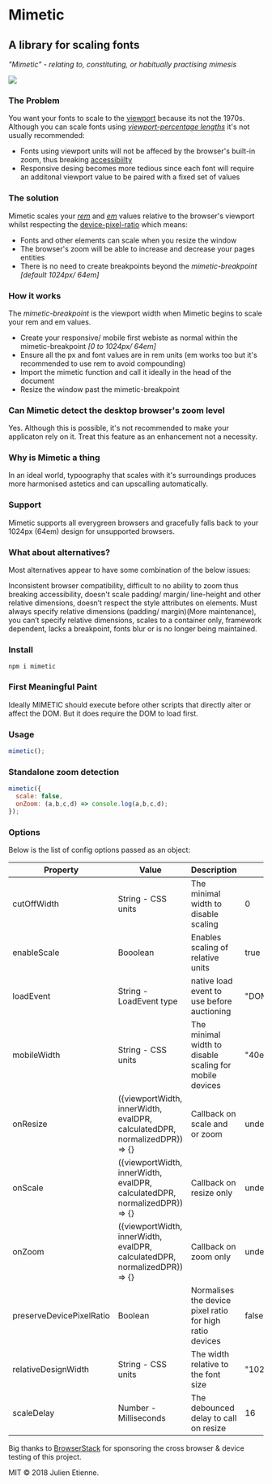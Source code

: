 # Mimetic
## A library for scaling fonts
_"Mimetic" - relating to, constituting, or habitually practising mimesis_

<img src="https://user-images.githubusercontent.com/7676299/236578193-a523cc8c-7187-45bf-8ef4-c6ef9c295eb8.gif">

### The Problem
You want your fonts to scale to the [viewport](https://developer.mozilla.org/en-US/docs/Web/CSS/Viewport_concepts#what_is_a_viewport) because its not the 1970s. Although you can scale fonts using _[viewport-percentage lengths](https://www.w3.org/TR/css-values-3/#viewport-relative-lengths)_ it's not usually recommended:
- Fonts using viewport units will not be affeced by the browser's built-in zoom, thus breaking [accessibiilty](https://developer.mozilla.org/en-US/docs/Learn/Accessibility/What_is_accessibility)
- Responsive desing becomes more tedious since each font will require an additonal viewport value to be paired with a fixed set of values

### The solution
Mimetic scales your _[rem](https://developer.mozilla.org/en-US/docs/Learn/CSS/Building_blocks/Values_and_units#relative_length_units)_ and _[em](https://developer.mozilla.org/en-US/docs/Learn/CSS/Building_blocks/Values_and_units#relative_length_units)_ values relative to the browser's viewport whilst respecting the [device-pixel-ratio](https://developer.mozilla.org/en-US/docs/Web/API/Window/devicePixelRatio)
which means: 
- Fonts and other elements can scale when you resize the window
- The browser's zoom will be able to increase and decrease your pages entities
- There is no need to create breakpoints beyond the _mimetic-breakpoint_ _[default 1024px/ 64em]_

### How it works
The _mimetic-breakpoint_ is the viewport width when Mimetic begins to scale your rem and em values.
- Create your responsive/ mobile first webiste as normal within the mimetic-breakpoint _[0 to 1024px/ 64em]_
- Ensure all the px and font values are in rem units (em works too but it's recommended to use rem to avoid compounding)
- Import the mimetic function and call it ideally in the head of the document
- Resize the window past the mimetic-breakpoint

### Can Mimetic detect the desktop browser's zoom level
Yes. Although this is possible, it's not recommended to make your applicaton rely on it. Treat this feature as an enhancement not a necessity.

### Why is Mimetic a thing
In an ideal world, typoography that scales with it's surroundings produces more harmonised astetics and can upscalling automatically.

### Support
Mimetic supports all everygreen browsers and gracefully falls back to your 1024px (64em) design for unsupported browsers.

### What about alternatives?
Most alternatives appear to have some combination of the below issues:

Inconsistent browser compatibility, difficult to no ability to zoom thus breaking accessibility, doesn't scale padding/ margin/ line-height and other relative dimensions, doesn’t respect the style attributes on elements. Must always specify relative dimensions (padding/ margin)(More maintenance), you can’t specify relative dimensions, scales to a container only, framework dependent, lacks a breakpoint, fonts blur or is no longer being maintained.

### Install
`npm i mimetic` 

### First Meaningful Paint
Ideally MIMETIC should execute before other scripts that directly alter or affect the DOM.
But it does require the DOM to load first.

### Usage
```javascript
mimetic();
```
### Standalone zoom detection
```javascript
mimetic({
  scale: false,
  onZoom: (a,b,c,d) => console.log(a,b,c,d);
});
```

### Options
Below is the list of config options passed as an object:

| Property  | Value  | Description | Default |  
|---|---|---|---|
| cutOffWidth | String - CSS units  | The minimal width to disable scaling | 0 |    
| enableScale | Booolean  | Enables scaling of relative units | true |  
| loadEvent | String - LoadEvent type  | native load event to use before auctioning | "DOMContentLoaded" | 
| mobileWidth | String - CSS units | The minimal width to disable scaling for mobile devices  | "40em" |
| onResize | ({viewportWidth, innerWidth, evalDPR, calculatedDPR, normalizedDPR}) => {} | Callback on scale and or zoom | undefined |   
| onScale | ({viewportWidth, innerWidth, evalDPR, calculatedDPR, normalizedDPR}) => {} | Callback on resize only | undefined |  
| onZoom | ({viewportWidth, innerWidth, evalDPR, calculatedDPR, normalizedDPR}) => {} | Callback on zoom only | undefined |
| preserveDevicePixelRatio | Boolean | Normalises the device pixel ratio for high ratio devices | false |
| relativeDesignWidth | String - CSS units  | The width relative to the font size | "1024px" |
| scaleDelay | Number - Milliseconds | The debounced delay to call on resize | 16  |

Big thanks to [BrowserStack](https://www.browserstack.com) for sponsoring the cross browser & device testing of this project.

MIT © 2018 Julien Etienne.
